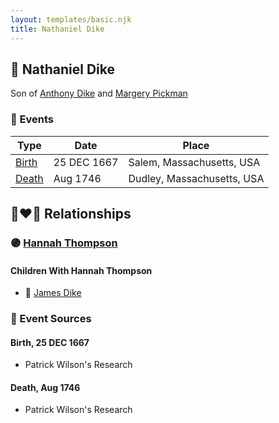```yaml
---
layout: templates/basic.njk
title: Nathaniel Dike
---
```

## 🔵 Nathaniel Dike

Son of [Anthony Dike](/people/4/42674230) and [Margery Pickman](/people/1/13378816)

### 📆 Events

Type | Date | Place
------ | ------ | ------
[Birth](#event-0) | 25 DEC 1667 | Salem, Massachusetts, USA
[Death](#event-1) | Aug 1746 | Dudley, Massachusetts, USA

## 👩‍❤️‍👨 Relationships

### 🟣 [Hannah Thompson](/people/1/1871336)

#### Children With Hannah Thompson
* 🔵 [James Dike](/people/2/20400692)
### 📰 Event Sources

#### <a id="event-0"></a> Birth, 25 DEC 1667
* Patrick Wilson's Research

#### <a id="event-1"></a> Death, Aug 1746
* Patrick Wilson's Research